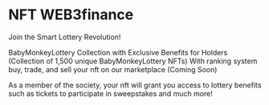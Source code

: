 # NFT WEB3finance

Join the Smart Lottery Revolution!

BabyMonkeyLottery Collection with Exclusive Benefits for Holders (Collection of 1,500 unique BabyMonkeyLottery NFTs) With ranking system buy, trade, and sell your nft on our marketplace (Coming Soon)

As a member of the society, your nft will grant you access to lottery benefits such as tickets to participate in sweepstakes and much more!
